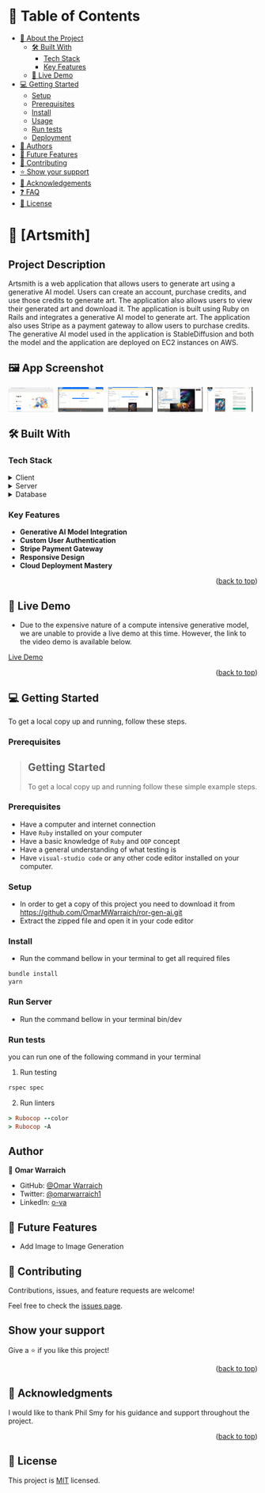 <!-- TABLE OF CONTENTS -->

# 📗 Table of Contents

- [📖 About the Project](#about-project)
  - [🛠 Built With](#built-with)
    - [Tech Stack](#tech-stack)
    - [Key Features](#key-features)
  - [🚀 Live Demo](#live-demo)
- [💻 Getting Started](#getting-started)
  - [Setup](#setup)
  - [Prerequisites](#prerequisites)
  - [Install](#install)
  - [Usage](#usage)
  - [Run tests](#run-tests)
  - [Deployment](#triangular_flag_on_post-deployment)
- [👥 Authors](#authors)
- [🔭 Future Features](#future-features)
- [🤝 Contributing](#contributing)
- [⭐️ Show your support](#support)
- [🙏 Acknowledgements](#acknowledgements)
- [❓ FAQ](#faq)
- [📝 License](#license)

<!-- PROJECT DESCRIPTION -->

# 📖 [Artsmith] <a name="about-project"></a>

## Project Description

Artsmith is a web application that allows users to generate art using a generative AI model. Users can create an account, purchase credits, and use those credits to generate art. The application also allows users to view their generated art and download it. The application is built using Ruby on Rails and integrates a generative AI model to generate art. The application also uses Stripe as a payment gateway to allow users to purchase credits. The generative AI model used in the application is StableDiffusion and both the model and the application are deployed on EC2 instances on AWS.

## 🖼 App Screenshot

<div style="display: flex; flex-wrap: wrap; gap: 10px;">
    <img src="snap1.png" alt="screenshot" style="flex: 1 1 calc(20% - 10px); max-width: calc(20% - 10px);">
    <img src="snap2.png" alt="screenshot" style="flex: 1 1 calc(20% - 10px); max-width: calc(20% - 10px);">
    <img src="snap3.png" alt="screenshot" style="flex: 1 1 calc(20% - 10px); max-width: calc(20% - 10px);">
    <img src="snap4.png" alt="screenshot" style="flex: 1 1 calc(20% - 10px); max-width: calc(20% - 10px);">
    <img src="snap5.png" alt="screenshot" style="flex: 1 1 calc(20% - 10px); max-width: calc(20% - 10px);">
</div>

## 🛠 Built With <a name="built-with"></a>

### Tech Stack <a name="tech-stack"></a>

<details>
  <summary>Client</summary>
  <ul>
    <li><a href="https://rubyonrails.org/">RoR</a></li>
  </ul>
</details>

<details>
  <summary>Server</summary>
  <ul>
    <li><a href="https://rubyonrails.org/">Ruby on Rails</a></li>
  </ul>
</details>

<details>
<summary>Database</summary>
  <ul>
    <li><a href="https://www.postgresql.org/">PostgreSQL</a></li>
  </ul>
</details>

<!-- Features -->

### Key Features <a name="key-features"></a>

- **Generative AI Model Integration**
- **Custom User Authentication**
- **Stripe Payment Gateway**
- **Responsive Design**
- **Cloud Deployment Mastery**

<p align="right">(<a href="#readme-top">back to top</a>)</p>

<!-- LIVE DEMO -->

## 🚀 Live Demo <a name="live-demo"></a>

- Due to the expensive nature of a compute intensive generative model, we are unable to provide a live demo at this time. However, the link to the video demo is available below.

[Live Demo](https://youtu.be/HcN2TQhVp0Y)

<p align="right">(<a href="#readme-top">back to top</a>)</p>

<!-- GETTING STARTED -->

## 💻 Getting Started <a name="getting-started"></a>

To get a local copy up and running, follow these steps.

### Prerequisites

> ## Getting Started
>
> To get a local copy up and running follow these simple example steps.

### Prerequisites

- Have a computer and internet connection
- Have `Ruby` installed on your computer
- Have a basic knowledge of `Ruby` and `OOP` concept
- Have a general understanding of what testing is
- Have `visual-studio code` or any other code editor installed on your computer.

### Setup

- In order to get a copy of this project you need to download it from https://github.com/OmarMWarraich/ror-gen-ai.git
- Extract the zipped file and open it in your code editor

### Install

- Run the command bellow in your terminal to get all required files

```
bundle install
yarn
```

### Run Server

- Run the command bellow in your terminal
  bin/dev

### Run tests

you can run one of the following command in your terminal

1. Run testing

```Ruby
rspec spec
```

2. Run linters

```Ruby
> Rubocop --color
> Rubocop -A
```

## Author

👤 **Omar Warraich**

- GitHub: [@Omar Warraich](https://github.com/OmarMWarraich)
- Twitter: [@omarwarraich1](https://twitter.com/omarwarraich1)
- LinkedIn: [o-va](https://www.linkedin.com/in/o-va/)

## 🔭 Future Features

- Add Image to Image Generation

## 🤝 Contributing

Contributions, issues, and feature requests are welcome!

Feel free to check the [issues page](https://github.com/OmarMWarraich/ror-gen-ai.git/issues/).

## Show your support

Give a ⭐️ if you like this project!

<p align="right">(<a href="#readme-top">back to top</a>)</p>

<!-- ACKNOWLEDGEMENTS -->

## 🙏 Acknowledgments <a name="acknowledgements"></a>

I would like to thank Phil Smy for his guidance and support throughout the project.

<p align="right">(<a href="#readme-top">back to top</a>)</p>

## 📝 License

This project is [MIT](LICENSE) licensed.
